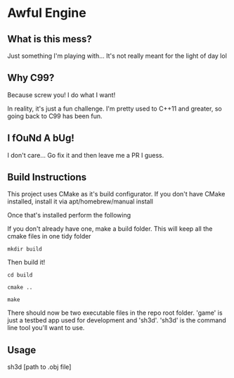 # Awful Engine

## What is this mess?
Just something I'm playing with... It's not really meant for the light of day lol

## Why C99?
Because screw you! I do what I want!

In reality, it's just a fun challenge. I'm pretty used to C++11 and greater, so going back to C99 has been fun.

## I fOuNd A bUg!
I don't care... Go fix it and then leave me a PR I guess.

## Build Instructions
This project uses CMake as it's build configurator. If you don't have CMake installed, install it via apt/homebrew/manual install

Once that's installed perform the following

If you don't already have one, make a build folder. This will keep all the cmake files in one tidy folder

`mkdir build`

Then build it!

`cd build`

`cmake ..`

`make`

There should now be two executable files in the repo root folder. 'game' is just a testbed app used for development and 'sh3d'. 'sh3d' is the command line tool you'll want to use.

## Usage
sh3d [path to .obj file]

